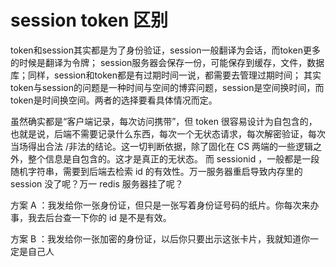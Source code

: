# session token 区别

token和session其实都是为了身份验证，session一般翻译为会话，而token更多的时候是翻译为令牌；
session服务器会保存一份，可能保存到缓存，文件，数据库；同样，session和token都是有过期时间一说，都需要去管理过期时间；
其实token与session的问题是一种时间与空间的博弈问题，session是空间换时间，而token是时间换空间。两者的选择要看具体情况而定。

虽然确实都是“客户端记录，每次访问携带”，但 token 很容易设计为自包含的，也就是说，后端不需要记录什么东西，每次一个无状态请求，每次解密验证，每次当场得出合法 /非法的结论。这一切判断依据，除了固化在 CS 两端的一些逻辑之外，整个信息是自包含的。这才是真正的无状态。
而 sessionid ，一般都是一段随机字符串，需要到后端去检索 id 的有效性。万一服务器重启导致内存里的 session 没了呢？万一 redis 服务器挂了呢？

方案 A ：我发给你一张身份证，但只是一张写着身份证号码的纸片。你每次来办事，我去后台查一下你的 id 是不是有效。

方案 B ：我发给你一张加密的身份证，以后你只要出示这张卡片，我就知道你一定是自己人
